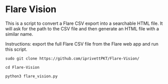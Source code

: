 # Flare Vision
   
This is a script to convert a Flare CSV export into a searchable HTML file.
It will ask for the path to the CSV file and then generate an HTML file with a similar name. 

Instructions: export the full Flare CSV file from the Flare web app and run this script.

```sudo git clone https://github.com/iprivettPKT/Flare-Vision/```

```cd Flare-Vision```

```python3 flare_vision.py```
